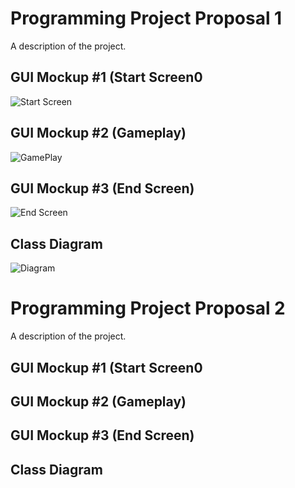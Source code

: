 # Programming Project Proposal 1
A description of the project.

## GUI Mockup #1 (Start Screen0
![Start Screen](URL)

## GUI Mockup #2 (Gameplay)
![GamePlay](URL)

## GUI Mockup #3 (End Screen)
![End Screen](URL)

## Class Diagram
![Diagram](URL)

# Programming Project Proposal 2
A description of the project.

## GUI Mockup #1 (Start Screen0

## GUI Mockup #2 (Gameplay)

## GUI Mockup #3 (End Screen)

## Class Diagram

